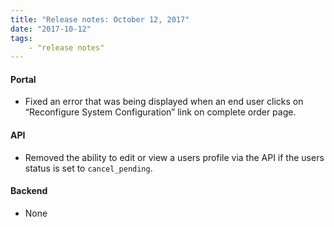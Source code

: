 ```yaml
---
title: "Release notes: October 12, 2017"
date: "2017-10-12"
tags:
    - "release notes"
---
```


#### Portal
+ Fixed an error that was being displayed when an end user clicks on “Reconfigure System Configuration” link on complete order page.

#### API
+ Removed the ability to edit or view a users profile via the API if the users status is set to `cancel_pending`.  


#### Backend
+ None

